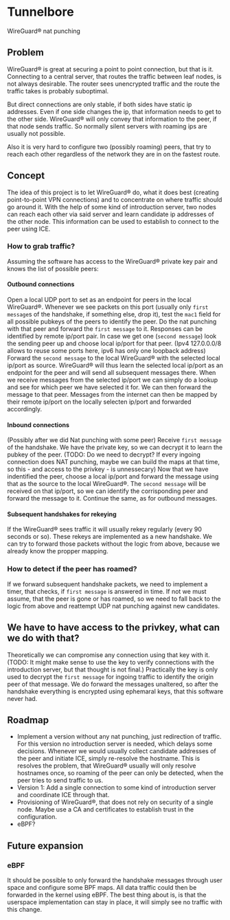 # Tunnelbore

WireGuard® nat punching

## Problem
WireGuard® is great at securing a point to point connection, but that is it.
Connecting to a central server, that routes the traffic between leaf nodes, is not always desirable.
The router sees unencrypted traffic and the route the traffic takes is probably suboptimal.

But direct connections are only stable, if both sides have static ip addresses.
Even if one side changes the ip, that information needs to get to the other side.
WireGuard® will only convey that information to the peer, if that node sends traffic.
So normally silent servers with roaming ips are usually not possible.

Also it is very hard to configure two (possibly roaming) peers, that try to reach each other regardless of the network they are in on the fastest route.

## Concept
The idea of this project is to let WireGuard® do, what it does best (creating point-to-point VPN connections) and to concentrate on where traffic should go around it.
With the help of some kind of introduction server, two nodes can reach each other via said server and learn candidate ip addresses of the other node.
This information can be used to establish to connect to the peer using ICE.

### How to grab traffic?
Assuming the software has access to the WireGuard® private key pair and knows the list of possible peers:

#### Outbound connections
Open a local UDP port to set as an endpoint for peers in the local WireGuard®.
Whenever we see packets on this port (usually only `first message`s of the handshake, if something else, drop it), test the `mac1` field for all possible pubkeys of the peers to identify the peer.
Do the nat punching with that peer and forward the `first message` to it.
Responses can be identified by remote ip/port pair.
In case we get one (`second message`) look the sending peer up and choose local ip/port for that peer.
(Ipv4 127.0.0.0/8 allows to reuse some ports here, ipv6 has only one loopback address)
Forward the `second message` to the local WireGuard® with the selected local ip/port as source.
WireGuard® will thus learn the selected local ip/port as an endpoint for the peer and will send all subsequent messages there.
When we receive messages from the selected ip/port we can simply do a lookup and see for which peer we have selected it for.
We can then forward the message to that peer.
Messages from the internet can then be mapped by their remote ip/port on the locally selecten ip/port and forwarded accordingly.

#### Inbound connections
(Possibly after we did Nat punching with some peer)
Receive `first message` of the handshake.
We have the private key, so we can decrypt it to learn the pubkey of the peer.
(TODO: Do we need to decrypt? If every ingoing connection does NAT punching, maybe we can build the maps at that time, so this - and access to the privkey - is unnessecary)
Now that we have indentified the peer, choose a local ip/port and forward the message using that as the source to the local WireGuard®.
The `second message` will be received on that ip/port, so we can identify the corrisponding peer and forward the message to it.
Continue the same, as for outbound messages.

#### Subsequent handshakes for rekeying
If the WireGuard® sees traffic it will usually rekey regularly (every 90 seconds or so).
These rekeys are implemented as a new handshake.
We can try to forward those packets without the logic from above, because we already know the propper mapping.

### How to detect if the peer has roamed?
If we forward subsequent handshake packets, we need to implement a timer, that checks, if `first message` is answered in time.
If not we must assume, that the peer is gone or has roamed, so we need to fall back to the logic from above and reattempt UDP nat punching against new candidates.

## We have to have access to the privkey, what can we do with that?
Theoretically we can compromise any connection using that key with it.
(TODO: It might make sense to use the key to verify connections with the introduction server, but that thought is not final.)
Practically the key is only used to decrypt the `first message` for ingoing traffic to identify the origin peer of that message.
We do forward the messages unaltered, so after the handshake everything is encrypted using ephemaral keys, that this software never had.

## Roadmap
- Implement a version without any nat punching, just redirection of traffic.
For this version no introduction server is needed, which delays some decisions.
Whenever we would usually collect candidate addresses of the peer and initiate ICE, simply re-resolve the hostname.
This is resolves the problem, that WireGuard® usually will only resolve hostnames once, so roaming of the peer can only be detected, when the peer tries to send traffic to us.
- Version 1:
Add a single connection to some kind of introduction server and coordinate ICE through that.
- Provisioning of WireGuard®, that does not rely on security of a single node.
Maybe use a CA and certificates to establish trust in the configuration.
- eBPF?

## Future expansion

### eBPF
It should be possible to only forward the handshake messages through user space and configure some BPF maps.
All data traffic could then be forwarded in the kernel using eBPF.
The best thing about is, is that the userspace implementation can stay in place, it will simply see no traffic with this change.
